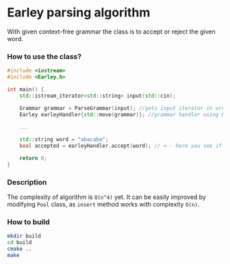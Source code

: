 # Earley parsing algorithm

With given context-free grammar the class is 
to accept or reject the given word.

### How to use the class?

```c++
#include <iostream>
#include <Earley.h>

int main() {
    std::istream_iterator<std::string> input(std::cin);

    Grammar grammar = ParseGrammar(input); //gets input iterator in order to fetch the grammar
    Earley earleyHandler{std::move(grammar)}; //grammar handler using Earley algorithm 
    
    ...

    std::string word = "abacaba";
    bool accepted = earleyHandler.accept(word); // <-- here you see if the word accepted by the grammar

    return 0;
}
```

### Description

The complexity of algorithm is ```O(n^4)``` yet. It can be easily improved by modifying ```Pool``` class,
as ```insert``` method works with complexity ```O(n)```.

### How to build

```bash
mkdir build
cd build
cmake ..
make
```
